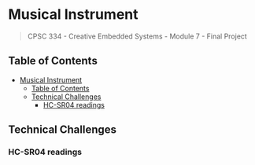 # Musical Instrument

> CPSC 334 - Creative Embedded Systems - Module 7 - Final Project

## Table of Contents

- [Musical Instrument](#musical-instrument)
  - [Table of Contents](#table-of-contents)
  - [Technical Challenges](#technical-challenges)
    - [HC-SR04 readings](#hc-sr04-readings)

## Technical Challenges

### HC-SR04 readings
